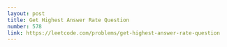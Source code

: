 ```yaml
---
layout: post
title: Get Highest Answer Rate Question
number: 578
link: https://leetcode.com/problems/get-highest-answer-rate-question
---
```

